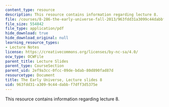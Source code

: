 ```yaml
---
content_type: resource
description: This resource contains information regarding lecture 8.
file: /courses/8-286-the-early-universe-fall-2013/963fdd31a3099c44dabbf7dff3d5375e_MIT8_286F13_lec08.pdf
file_size: 554842
file_type: application/pdf
hide_download: true
hide_download_original: null
learning_resource_types:
- Lecture Notes
license: https://creativecommons.org/licenses/by-nc-sa/4.0/
ocw_type: OCWFile
parent_title: Lecture Slides
parent_type: CourseSection
parent_uid: 2ef9a3cc-0fcc-09de-bdab-80d890fad87d
resourcetype: Document
title: The Early Universe, Lecture slides 8
uid: 963fdd31-a309-9c44-dabb-f7dff3d5375e
---
```

This resource contains information regarding lecture 8.